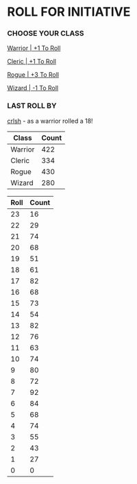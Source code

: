 # ROLL FOR INITIATIVE
### CHOOSE YOUR CLASS

[Warrior | +1 To Roll](https://github.com/benjaminsampica/benjaminsampica/issues/new?title=roll%7Cwarrior&body=Just+click+%27Submit+new+issue%27.)

[Cleric | +1 To Roll](https://github.com/benjaminsampica/benjaminsampica/issues/new?title=roll%7Ccleric&body=Just+click+%27Submit+new+issue%27.)

[Rogue | +3 To Roll](https://github.com/benjaminsampica/benjaminsampica/issues/new?title=roll%7Crogue&body=Just+click+%27Submit+new+issue%27.)

[Wizard | -1 To Roll](https://github.com/benjaminsampica/benjaminsampica/issues/new?title=roll%7Cwizard&body=Just+click+%27Submit+new+issue%27.)
### LAST ROLL BY
[crlsh](https://www.github.com/crlsh) - as a warrior rolled a 18!

|Class|Count|
|-|-|
|Warrior|422|
|Cleric|334|
|Rogue|430|
|Wizard|280|

|Roll|Count|
|-|-|
|23|16
|22|29
|21|74
|20|68
|19|51
|18|61
|17|82
|16|68
|15|73
|14|54
|13|82
|12|76
|11|63
|10|74
|9|80
|8|72
|7|92
|6|84
|5|68
|4|74
|3|55
|2|43
|1|27
|0|0

